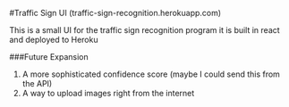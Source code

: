 #Traffic Sign UI
(traffic-sign-recognition.herokuapp.com)

This is a small UI for the traffic sign recognition program
it is built in react and deployed to Heroku


###Future Expansion
1. A more sophisticated confidence score (maybe I could send this from the API)
2. A way to upload images right from the internet
